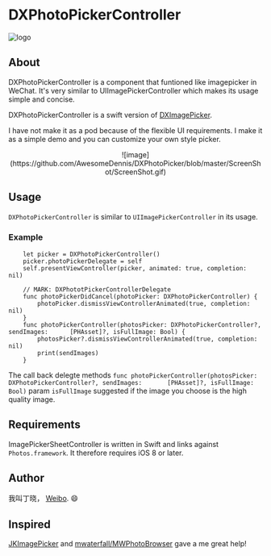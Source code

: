 # DXPhotoPickerController

![logo](https://github.com/AwesomeDennis/DXPhotoPicker/blob/master/ScreenShot/Icon.png)

## About
DXPhotoPickerController is a component that funtioned like imagepicker in WeChat. It's very similar to UIImagePickerController which makes its usage simple and concise.

DXPhotoPickerController is a swift version of [DXImagePicker](https://github.com/AwesomeDennis/DNImagePicker).

I have not make it as a pod because of the flexible UI requirements. I make it as a simple demo and you can customize your own style picker.

<center> ![image](https://github.com/AwesomeDennis/DXPhotoPicker/blob/master/ScreenShot/ScreenShot.gif) </center>

## Usage
`DXPhotoPickerController` is similar to `UIImagePickerController` in its usage.

### Example
```
	let picker = DXPhotoPickerController()
    picker.photoPickerDelegate = self
    self.presentViewController(picker, animated: true, completion: nil)
```
```
    // MARK: DXPhototPickerControllerDelegate
    func photoPickerDidCancel(photoPicker: DXPhotoPickerController) {
        photoPicker.dismissViewControllerAnimated(true, completion: nil)
    }
    func photoPickerController(photosPicker: DXPhotoPickerController?, sendImages:   	[PHAsset]?, isFullImage: Bool) {
        photosPicker?.dismissViewControllerAnimated(true, completion: nil)
        print(sendImages)
    }
```

The call back delegte methods `func photoPickerController(photosPicker: DXPhotoPickerController?, sendImages:   	[PHAsset]?, isFullImage: Bool)` param `isFullImage` suggested if the image you choose is the high quality image.

## Requirements
ImagePickerSheetController is written in Swift and links against `Photos.framework`. It therefore requires iOS 8 or later.

## Author
我叫丁晓， [Weibo](http://weibo.com/GreatDingXiao).
😄

## Inspired
[JKImagePicker](https://github.com/pjk1129/JKImagePicker) 
and [mwaterfall/MWPhotoBrowser](https://github.com/mwaterfall/MWPhotoBrowser) gave a me great help!


